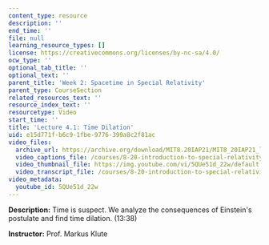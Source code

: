 ```yaml
---
content_type: resource
description: ''
end_time: ''
file: null
learning_resource_types: []
license: https://creativecommons.org/licenses/by-nc-sa/4.0/
ocw_type: ''
optional_tab_title: ''
optional_text: ''
parent_title: 'Week 2: Spacetime in Special Relativity'
parent_type: CourseSection
related_resources_text: ''
resource_index_text: ''
resourcetype: Video
start_time: ''
title: 'Lecture 4.1: Time Dilation'
uid: e15d771f-b6c9-1fbe-9776-399a8c2f81ac
video_files:
  archive_url: https://archive.org/download/MIT8.20IAP21/MIT8_20IAP21_lec04-1_300k.mp4
  video_captions_file: /courses/8-20-introduction-to-special-relativity-january-iap-2021/6f85897ccd525ad7ad0d49c7575b7d3d_5QUe51d_22w.vtt
  video_thumbnail_file: https://img.youtube.com/vi/5QUe51d_22w/default.jpg
  video_transcript_file: /courses/8-20-introduction-to-special-relativity-january-iap-2021/04ef73efeb03a785c5834e9b8bb82faa_5QUe51d_22w.pdf
video_metadata:
  youtube_id: 5QUe51d_22w
---
```


**Description:** Time is suspect. We analyze the consequences of Einstein's postulate and find time dilation. (13:38)

**Instructor:** Prof. Markus Klute

